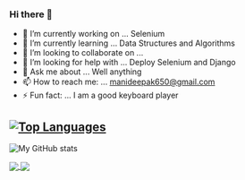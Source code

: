 ### Hi there 👋


<!-- **Mani5871/Mani5871** is a ✨ _special_ ✨ repository because its `README.md` (this file) appears on your GitHub profile. -->
- 🔭 I’m currently working on ... Selenium
- 🌱 I’m currently learning ... Data Structures and Algorithms
- 👯 I’m looking to collaborate on ...
- 🤔 I’m looking for help with ... Deploy Selenium and Django
- 💬 Ask me about ... Well anything
- 📫 How to reach me: ... manideepak650@gmail.com
- ⚡ Fun fact: ... I am a good keyboard player

 
[![Top Languages](https://github-readme-stats.vercel.app/api/top-langs/?username=Mani5871)](https://github.com/anuraghazra/github-readme-stats)
---
![My GitHub stats](https://github-readme-stats.vercel.app/api?username=Mani5871&show_icons=true&theme=dark)

<a href="https://github.com/Mani5871/Striver">
  <img align="center" src="https://github-readme-stats.vercel.app/api/pin/?username=Mani5871&repo=Striver" />
</a>
<a href="https://github.com/Mani5871/Text_to_Speech" />
  <img align="center" src="https://github-readme-stats.vercel.app/api/pin/?username=anuraghazra&repo="Text_to_Speech" />
</a>




